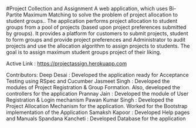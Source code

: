 #Project Collection and Assignment
A web application, which uses Bi- Partite Maximum Matching to solve the problem of project allocation to student groups.. The application performs project allocation to student groups from a pool of projects (based upon project preferences submitted by groups). It provides a platform for customers to submit projects, student to form groups and provide project preferences and Administrator to audit projects and use the allocation algorithm to assign projects to students.  The goal is to assign maximum student groups project of their liking.

Active Link : https://projectassign.herokuapp.com

Contributors:
Deep Desai : Developed the application ready for Acceptance Testing using RSpec and Cucumber
Jasmeet Singh : Developed the modules of Project Registration & Group Formation. Also, developed the controllers for the application
Prannay Jain : Developed the module of User Registration & Login mechanism
Pawan Kumar Singh : Developed the Project Allocation Mechanism for the application. Worked for the Bootstrap implementation of the Application
Samaksh Kapoor : Developed Help pages and Manuals
Spandana Kancheti : Developed Database for the application
